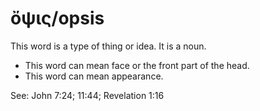 # ὄψις/opsis
This word is a type of thing or idea. It is a noun.
* This word can mean face or the front part of the head.
* This word can mean appearance.

See: John 7:24; 11:44; Revelation 1:16
